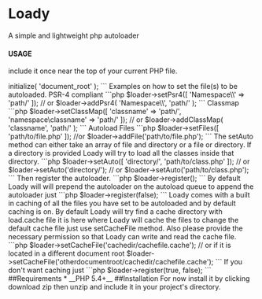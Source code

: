 # Loady
A simple and lightweight php autoloader

#### USAGE
include it once near the top of your current PHP file.

<?php 
```php
require Loady.php
```
Then create a new Loady object. You can either provide the document root at the initialization of Loady or at the initialize method.
```php
	$loader 	= new Loady\Loady( 'document_root' );
```
Or

```php
	$loader 	= new Loady\Loady;
	$loader->initialize( 'document_root' );
```
Examples on how to set the file(s) to be autoloaded.

PSR-4 compliant
```php
	$loader->setPsr4([
		'Namespace\\'	=> 'path/'
	]);
	// or 
	$loader->addPsr4( 'Namespace\\', 'path/' );
```
Classmap
```php
	$loader->setClassMap([
		'classname'	=> 'path/',
		'namespace\classname' => 'path/'
	]);
	// or 
	$loader->addClassMap( 'classname', 'path/' );
```
Autoload Files
```php
	$loader->setFiles([
		'path/to/file.php'
	]);
	//or
	$loader->addFile('path/to/file.php');
```
The setAuto method can either take an array of file and directory or a file or directory. If a directory is provided Loady will try to load all the classes inside that directory.
```php
	$loader->setAuto([
		'directory/',
		'path/to/class.php'
	]);
	// or
	$loader->setAuto('directory/');
	// or
	$loader->setAuto('path/to/class.php');
```
Then register the autoloader.
```php
	$loader->register();
```
By default Loady will will prepend the autoloader on the autoload queue to append the autoloader just
```php
	$loader->register(false);
```
Loady comes with a built in caching of all the files you have set to be autoloaded and by default caching is on. 
By default Loady will try find a cache directory with load.cache file it is here where Loady will cache the files to change the default cache file just use setCacheFile method. 
Also please provide the necessary permission so that Loady can write and read the cache file.
```php
	$loader->setCacheFile('cachedir/cachefile.cache');
	// or if it is located in a different document root
	$loader->setCacheFile('otherdocumentroot/cachedir/cachefile.cache');
```
If you don't want caching just 
```php
	$loader->register(true, false);
```
##Requirements
* __PHP 5.4+__

##Installation
For now install it by clicking download zip then unzip and include it in your project's directory.
